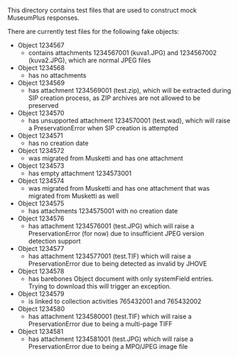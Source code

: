 This directory contains test files that are used to construct mock MuseumPlus responses.

There are currently test files for the following fake objects:

* Object 1234567
  * contains attachments 1234567001 (kuva1.JPG) and 1234567002 (kuva2.JPG), which are normal JPEG files
* Object 1234568
  * has no attachments
* Object 1234569
  * has attachment 1234569001 (test.zip), which will be extracted during SIP creation process, as ZIP archives are not allowed to be preserved
* Object 1234570
  * has unsupported attachment 1234570001 (test.wad), which will raise a PreservationError when SIP creation is attempted
* Object 1234571
  * has no creation date
* Object 1234572
  * was migrated from Musketti and has one attachment
* Object 1234573
  * has empty attachment 1234573001
* Object 1234574
  * was migrated from Musketti and has one attachment that was migrated from Musketti as well
* Object 1234575
  * has attachments 1234575001 with no creation date
* Object 1234576
  * has attachment 1234576001 (test.JPG) which will raise a PreservationError (for now) due to insufficient JPEG version detection support
* Object 1234577
  * has attachment 1234577001 (test.TIF) which will raise a PreservationError due to being detected as invalid by JHOVE
* Object 1234578
  * has barebones Object document with only systemField entries. Trying to download this will trigger an exception.
* Object 1234579
  * is linked to collection activities 765432001 and 765432002
* Object 1234580
  * has attachment 1234580001 (test.TIF) which will raise a PreservationError due to being a multi-page TIFF
* Object 1234581
  * has attachment 1234581001 (test.JPG) which will raise a PreservationError due to being a MPO/JPEG image file

